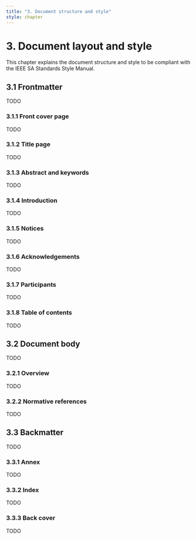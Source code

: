 ```yaml
---
title: "3. Document structure and style"
style: chapter
---
```


# 3. Document layout and style 

This chapter explains the document structure and style to be compliant with the IEEE SA Standards Style Manual.

## 3.1 Frontmatter

TODO

### 3.1.1 Front cover page

TODO

### 3.1.2 Title page

TODO

### 3.1.3 Abstract and keywords

TODO

### 3.1.4 Introduction

TODO

### 3.1.5 Notices

TODO

### 3.1.6 Acknowledgements

TODO

### 3.1.7 Participants

TODO

### 3.1.8 Table of contents

TODO

## 3.2 Document body

TODO

### 3.2.1 Overview

TODO

### 3.2.2 Normative references

TODO

## 3.3 Backmatter

TODO

### 3.3.1 Annex

TODO

### 3.3.2 Index

TODO

### 3.3.3 Back cover

TODO






